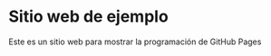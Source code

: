Sitio web de ejemplo
====================

Este es un sitio web para mostrar la programación de GitHub Pages 
